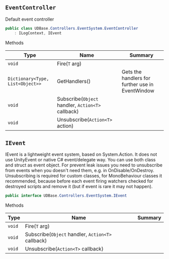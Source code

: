 ## `EventController`

Default event controller
```csharp
public class UDBase.Controllers.EventSystem.EventController
    : ILogContext, IEvent

```

Methods

| Type | Name | Summary | 
| --- | --- | --- | 
| `void` | Fire(`T` arg) |  | 
| `Dictionary<Type, List<Object>>` | GetHandlers() | Gets the handlers for further use in EventWindow | 
| `void` | Subscribe(`Object` handler, `Action<T>` callback) |  | 
| `void` | Unsubscribe(`Action<T>` action) |  | 


## `IEvent`

IEvent is a lightweight event system, based on System.Action.  It does not use UnityEvent or native C# event/delegate way.  You can use both class and struct as event object.  For prevent leak issues you need to unsubscribe from events when you doesn't need them, e.g. in OnDisable/OnDestroy.  Unsubscribing is required for custom classes, for MonoBehaviour classes it recommended,  because before each event firing watchers checked for destroyed scripts and remove it (but if event is rare it may not happen).
```csharp
public interface UDBase.Controllers.EventSystem.IEvent

```

Methods

| Type | Name | Summary | 
| --- | --- | --- | 
| `void` | Fire(`T` arg) |  | 
| `void` | Subscribe(`Object` handler, `Action<T>` callback) |  | 
| `void` | Unsubscribe(`Action<T>` callback) |  | 


